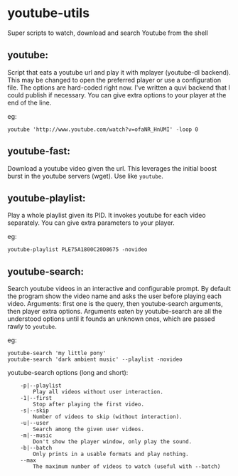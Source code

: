 youtube-utils
=============

Super scripts to watch, download and search Youtube from the shell

youtube:
--
Script that eats a youtube url and play it with mplayer (youtube-dl backend).
This may be changed to open the preferred player or use a configuration file.
The options are hard-coded right now. I've written a quvi backend that I could
publish if necessary. You can give extra options to your player at the end of the line.

eg:
```
youtube 'http://www.youtube.com/watch?v=ofaNR_HnUMI' -loop 0
```

youtube-fast:
--
Download a youtube video given the url. This leverages the initial boost burst
in the youtube servers (wget). Use like `youtube`.


youtube-playlist:
--
Play a whole playlist given its PID. It invokes youtube for each video
separately. You can give extra parameters to your player.

eg:
```
youtube-playlist PLE75A1800C20D8675 -novideo
```


youtube-search:
--
Search youtube videos in an interactive and configurable prompt. By default the program show the video name and asks the user before playing each video. Arguments: first one is the query, then youtube-search arguments, then player extra options. Arguments eaten by youtube-search are all the understood options until it founds an unknown ones, which are passed rawly to `youtube`.

eg:
```
youtube-search 'my little pony'
youtube-search 'dark ambient music' --playlist -novideo
```

youtube-search options (long and short):
```
    -p|--playlist
        Play all videos without user interaction.
    -1|--first
        Stop after playing the first video.
    -s|--skip
        Number of videos to skip (without interaction).
    -u|--user
        Search among the given user videos.
    -m|--music
        Don't show the player window, only play the sound.
    -b|--batch
        Only prints in a usable formats and play nothing.
    --max
        The maximum number of videos to watch (useful with --batch)
```
